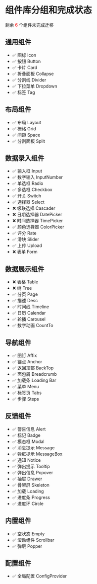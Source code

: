 # 组件库分组和完成状态

剩余 <span style="color:red">6</span> 个组件未完成迁移

## 通用组件

- ✅ 图标 Icon
- ✅ 按钮 Button
- ✅ 卡片 Card
- ✅ 折叠面板 Collapse
- ✅ 分割线 Divider
- ✅ 下拉菜单 Dropdown
- ✅ 标签 Tag

## 布局组件

- ✅ 布局 Layout
- ✅ 栅格 Grid
- ✅ 间距 Space
- ✅ 分割面板 Split

## 数据录入组件

- ✅ 输入框 Input
- ✅ 数字输入 InputNumber
- ✅ 单选框 Radio
- ✅ 多选框 Checkbox
- ✅ 开关 Switch
- ✅ 选择器 Select
- ❌ 级联选择 Cascader
- ❌ 日期选择器 DatePicker
- ❌ 时间选择器 TimePicker
- ✅ 颜色选择器 ColorPicker
- ✅ 评分 Rate
- ✅ 滑块 Slider
- ✅ 上传 Upload
- ❌ 表单 Form

## 数据展示组件

- ❌ 表格 Table
- ❌ 树 Tree
- ✅ 分页 Page
- ✅ 描述 Desc
- ✅ 时间线 Timeline
- ✅ 日历 Calendar
- ✅ 轮播 Carousel
- ✅ 数字动画 CountTo

## 导航组件

- ✅ 图钉 Affix
- ✅ 锚点 Anchor
- ✅ 返回顶部 BackTop
- ✅ 面包屑 Breadcrumb
- ✅ 加载条 Loading Bar
- ✅ 菜单 Menu
- ✅ 标签页 Tabs
- ✅ 步骤 Steps

## 反馈组件

- ✅ 警告信息 Alert
- ✅ 标记 Badge
- ✅ 模态框 Modal
- ✅ 消息提示 Message
- ✅ 弹框提示 MessageBox
- ✅ 通知 Notice
- ✅ 弹出提示 Tooltip
- ✅ 弹出信息 Popover
- ✅ 抽屉 Drawer
- ✅ 骨架屏 Skeleton
- ✅ 加载 Loading
- ✅ 进度条 Progress
- ✅ 进度环 Circle

## 内置组件

- ✅ 空状态 Empty
- ✅ 滚动组件 Scrollbar
- ✅ 弹层 Popper

## 配置组件

- ✅ 全局配置 ConfigProvider
